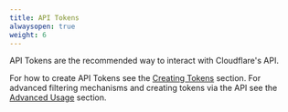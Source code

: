 ```yaml
---
title: API Tokens
alwaysopen: true
weight: 6
---
```


API Tokens are the recommended way to interact with Cloudflare's API.

For how to create API Tokens see the [Creating Tokens](/create) section.
For advanced filtering mechanisms and creating tokens via the API see the [Advanced Usage](/advanced) section.
